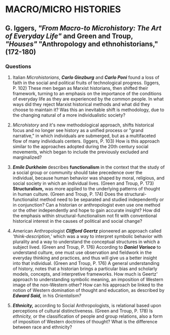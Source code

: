 # MACRO/MICRO HISTORIES

## G. Iggers, *"From Macro-to Microhistory: The Art of Everyday Life"* and Green and Troup, *"Houses"* "Anthropology and ethnohistorians," (172-180)

### Questions

1. Italian *Microhistorians*, **_Carlo Ginzburg_** and **_Carlo Poni_** found a loss of faith in the social and political fruits of technological progress. (Iggers, P. 102) These men began as Marxist historians, then shifted their framework, turning to an emphasis on the importance of the conditions of everyday life as they are experienced by the common people. In what ways did they reject Marxist historical methods and what did they choose to maintain it? Was this an inevitable shift is methodology, due to the changing natural of a more individualistic society?

2. *Microhistory* and it's new methodological approach, shifts historical focus and no longer see history as a unified process or "grand narrative," in which individuals are submerged, but as a multifaceted flow of many individuals centers. (Iggers, P. 103) How is this approach similar to the approaches adopted during the 20th century social movements, which began to include the previously excluded and marginalized?

3. **_Emile Durkheim_** describes **functionalism** in the context that the study of a social group or community should take precedence over the individual, because human behavior was shaped by moral, religious, and social society in which an individual lives. (Green and Troup, P. 173) **Structuralism,** was more applied to the underlying patterns of thought in human culture. (Green and Troup, P. 174) Does the structural-functionalist method need to be separated and studied independently or in conjunction? Can a historian or anthropologist even use one method or the other independently and hope to gain accurate insight? How did the emphasis within structural-functionalism not fit with conventional historical interest in the causes of political and social change?

4. American Anthropologist **_Clifford Geertz_** pioneered an approach called *'think-description,'* which was a way to interpret symbolic behavior with plurality and a way to understand the conceptual structures in which a subject lived. (Green and Troup, P. 176) According to **_Daniel Varisco_** to understand culture, one must use observation and fieldwork in the everyday thinking and practices, and thus will give us a better insight into that individual. (Green and Troup, P. 176) A general understanding of history, notes that a historian brings a particular bias and scholarly models, concepts, and interpretive frameworks. How much is Geertz' approach to understanding symbolic meaning, an imposition of Western image of the non-Western other? How can his approach be linked to the notion of Western domination of thought and education, as described by **_Edward Said,_** in his *Orientalism?*

5. **_Ethnicity,_** according to Social Anthropologists, is relational based upon perceptions of cultural distinctiveness. (Green and Troup, P. 178) Is *ethnicity,* or the classification of people and group relations, also a form of imposition of Western doctrines of thought? What is the difference between race and ethnicity?

